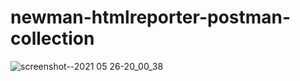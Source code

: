 # newman-htmlreporter-postman-collection
![screenshot--2021 05 26-20_00_38](https://user-images.githubusercontent.com/49995571/121187362-ccfadf00-c889-11eb-8cf1-06388528646a.png)
